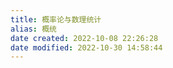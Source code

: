 ```yaml
---
title: 概率论与数理统计
alias: 概统
date created: 2022-10-08 22:26:28
date modified: 2022-10-30 14:58:44
---
```

